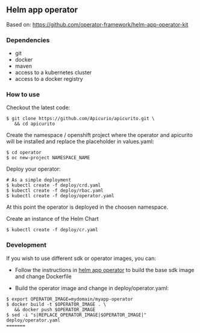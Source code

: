 ## Helm app operator
Based on: https://github.com/operator-framework/helm-app-operator-kit

### Dependencies
- git
- docker
- maven
- access to a kubernetes cluster
- access to a docker registry

### How to use
Checkout the latest code:
```
$ git clone https://github.com/Apicurio/apicurito.git \
   && cd apicurito
```

Create the namespace / openshift project where the operator and apicurito will be installed and replace the placeholder in values.yaml:
```
$ cd operator
$ oc new-project NAMESPACE_NAME
```

Deploy your operator:
```
# As a simple deployment
$ kubectl create -f deploy/crd.yaml
$ kubectl create -f deploy/rbac.yaml
$ kubectl create -f deploy/operator.yaml
```

At this point the operator is deployed in the choosen namespace.

Create an instance of the Helm Chart
```                                                                 
$ kubectl create -f deploy/cr.yaml
```
### Development
If you wish to use different sdk or operator images, you can:

 * Follow the instructions in [helm app operator](https://github.com/operator-framework/helm-app-operator-kit/tree/master/helm-app-operator) to build the base sdk image and change Dockerfile

 * Build the operator image and change in deploy/operator.yaml:
```
$ export OPERATOR_IMAGE=mydomain/myapp-operator
$ docker build -t $OPERATOR_IMAGE . \
   && docker push $OPERATOR_IMAGE
$ sed -i "s|REPLACE_OPERATOR_IMAGE|$OPERATOR_IMAGE|" deploy/operator.yaml
=======
```
